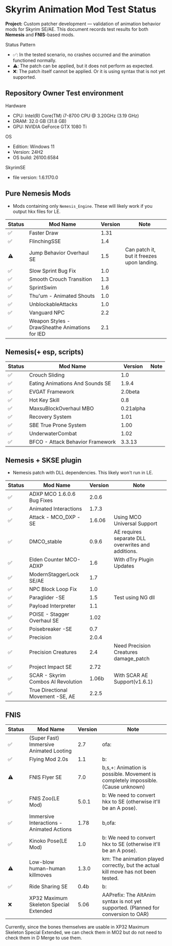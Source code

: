 # Skyrim Animation Mod Test Status

**Project:** Custom patcher development — validation of animation behavior mods for Skyrim SE/AE.
This document records test results for both **Nemesis** and **FNIS**-based mods.

Status Pattern

- ✅: In the tested scenario, no crashes occurred and the animation functioned normally.
- ⚠️: The patch can be applied, but it does not perform as expected.
- ❌: The patch itself cannot be applied. Or it is using syntax that is not yet supported.

## Repository Owner Test environment

Hardware

- CPU: Intel(R) Core(TM) i7-8700 CPU @ 3.20GHz (3.19 GHz)
- DRAM: 32.0 GB (31.8 GB)
- GPU: NVIDIA GeForce GTX 1080 Ti

OS

- Edition: Windows 11
- Version: 24H2
- OS build: 26100.6584

SkyrimSE

- file version: 1.6.1170.0

## Pure Nemesis Mods

- Mods containing only `Nemesis_Engine`. These will likely work if you output hkx files for LE.

| Status | Mod Name                                       | Version | Note                                       |
| ------ | ---------------------------------------------- | ------- | ------------------------------------------ |
| ✅     | Faster Draw                                    | 1.31    |                                            |
| ✅     | FlinchingSSE                                   | 1.4     |                                            |
| ⚠️     | Jump Behavior Overhaul SE                      | 1.5     | Can patch it, but it freezes upon landing. |
| ✅     | Slow Sprint Bug Fix                            | 1.0     |                                            |
| ✅     | Smooth Crouch Transition                       | 1.3     |                                            |
| ✅     | SprintSwim                                     | 1.6     |                                            |
| ✅     | Thu'um - Animated Shouts                       | 1.0     |                                            |
| ✅     | UnblockableAttacks                             | 1.0     |                                            |
| ✅     | Vanguard NPC                                   | 2.2     |                                            |
| ✅     | Weapon Styles - DrawSheathe Animations for IED | 2.1     |                                            |

## Nemesis(+ esp, scripts)

| Status | Mod Name                         | Version   | Note |
| ------ | -------------------------------- | --------- | ---- |
| ✅     | Crouch Sliding                   | 1.0       |      |
| ✅     | Eating Animations And Sounds SE  | 1.9.4     |      |
| ✅     | EVGAT Framework                  | 2.0beta   |      |
| ✅     | Hot Key Skill                    | 0.8       |      |
| ✅     | MaxsuBlockOverhaul MBO           | 0.21alpha |      |
| ✅     | Recovery System                  | 1.01      |      |
| ✅     | SBE True Prone System            | 1.00      |      |
| ✅     | UnderwaterCombat                 | 1.02      |      |
| ✅     | BFCO - Attack Behavior Framework | 3.3.13    |      |

## Nemesis + SKSE plugin

- Nemesis patch with DLL dependencies. This likely won't run in LE.

| Status | Mod Name                           | Version | Note                                               |
| ------ | ---------------------------------- | ------- | -------------------------------------------------- |
| ✅     | ADXP MCO 1.6.0.6 Bug Fixes         | 2.0.6   |                                                    |
| ✅     | Animated Interactions              | 1.7.3   |                                                    |
| ✅     | Attack - MCO_DXP -SE               | 1.6.06  | Using MCO Universal Support                        |
| ✅     | DMCO_stable                        | 0.9.6   | AE requires separate DLL overwrites and additions. |
| ✅     | Elden Counter MCO-ADXP             | 1.6     | With dTry Plugin Updates                           |
| ✅     | ModernStaggerLock SE/AE            | 1.7     |                                                    |
| ✅     | NPC Block Loop Fix                 | 1.0     |                                                    |
| ✅     | Paraglider -SE                     | 1.5     | Test using NG dll                                  |
| ✅     | Payload Interpreter                | 1.1     |                                                    |
| ✅     | POISE - Stagger Overhaul SE        | 1.02    |                                                    |
| ✅     | Poisebreaker -SE                   | 0.7     |                                                    |
| ✅     | Precision                          | 2.0.4   |                                                    |
| ✅     | Precision Creatures                | 2.4     | Need Precision Creatures damage_patch              |
| ✅     | Project Impact SE                  | 2.72    |                                                    |
| ✅     | SCAR - Skyrim Combos AI Revolution | 1.06b   | With SCAR AE Support(v1.6.1)                       |
| ✅     | True Directional Movement -SE, AE  | 2.2.5   |                                                    |

## FNIS

| Status | Mod Name                                  | Version | Note                                                                               |
| ------ | ----------------------------------------- | ------- | ---------------------------------------------------------------------------------- |
| ✅     | (Super Fast) Immersive Animated Looting   | 2.7     | ofa:                                                                               |
| ✅     | Flying Mod 2.0s                           | 1.1     | b:                                                                                 |
| ⚠️     | FNIS Flyer SE                             | 7.0     | b,s,+: Animation is possible. Movement is completely impossible. (Cause unknown)   |
| ✅     | FNIS Zoo(LE Mod)                          | 5.0.1   | b: We need to convert hkx to SE (otherwise it'll be an A pose).                    |
| ✅     | Immersive Interactions - Animated Actions | 1.78    | b,ofa:                                                                             |
| ✅     | Kinoko Pose(LE Mod)                       | 1.0     | b: We need to convert hkx to SE (otherwise it'll be an A pose).                    |
| ⚠️     | Low-blow human-human killmoves            | 1.3.0   | km: The animation played correctly, but the actual kill move has not been tested.  |
| ✅     | Ride Sharing SE                           | 0.4b    | b:                                                                                 |
| ❌     | XP32 Maximum Skeleton Special Extended    | 5.06    | AAPrefix: The AltAnim syntax is not yet supported. (Planned for conversion to OAR) |

Currently, since the bones themselves are usable in XP32 Maximum Skeleton Special Extended, we can check them in MO2 but do not need to check them in D Merge to use them.
